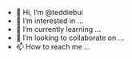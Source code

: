 - 👋 Hi, I’m @teddiebui
- 👀 I’m interested in ...
- 🌱 I’m currently learning ...
- 💞️ I’m looking to collaborate on ...
- 📫 How to reach me ...

<!---
teddiebui/teddiebui is a ✨ special ✨ repository because its `README.md` (this file) appears on your GitHub profile.
You can click the Preview link to take a look at your changes.
--->
